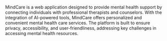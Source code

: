 MindCare is a web application designed to provide mental health support by connecting individuals with professional therapists and counselors.
With the integration of AI-powered tools, MindCare offers personalized and convenient mental health care services.
The platform is built to ensure privacy, accessibility, and user-friendliness, addressing key challenges in accessing mental health resources.
